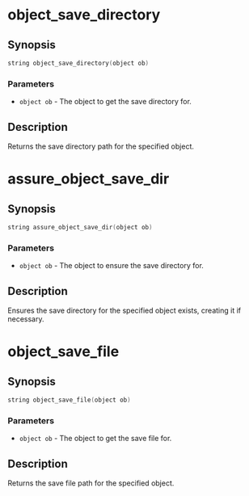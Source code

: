 # object_save_directory

## Synopsis

```c
string object_save_directory(object ob)
```

### Parameters

* `object ob` - The object to get the save directory for.

## Description

Returns the save directory path for the specified object.

# assure_object_save_dir

## Synopsis

```c
string assure_object_save_dir(object ob)
```

### Parameters

* `object ob` - The object to ensure the save directory for.

## Description

Ensures the save directory for the specified object exists,
creating it if necessary.

# object_save_file

## Synopsis

```c
string object_save_file(object ob)
```

### Parameters

* `object ob` - The object to get the save file for.

## Description

Returns the save file path for the specified object.

